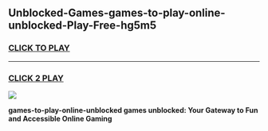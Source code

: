 
## Unblocked-Games-games-to-play-online-unblocked-Play-Free-hg5m5
<h3>
<a href="https://premium76.site?title=games-to-play-online-unblocked&ref=23A">CLICK TO PLAY</a></h3>
<hr>

<h3>
<a href="https://premium76.site?title=games-to-play-online-unblocked&ref=23A">CLICK 2 PLAY</a>
  
</h3>

<a href="https://premium76.site?title=games-to-play-online-unblocked&ref=23A"><img src="https://clearcache.store/games.png"></a>


**games-to-play-online-unblocked games unblocked: Your Gateway to Fun and Accessible Online Gaming**
